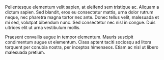 Pellentesque elementum velit sapien, at eleifend sem tristique ac. Aliquam a dictum sapien. Sed blandit, eros eu consectetur mattis, urna dolor rutrum neque, nec pharetra magna tortor nec ante. Donec tellus velit, malesuada et mi sed, volutpat bibendum nunc. Sed consectetur nec nisl in congue. Duis ultrices elit ut urna vestibulum mollis. 

Praesent convallis augue in tempor elementum. Mauris suscipit condimentum augue ut elementum. Class aptent taciti sociosqu ad litora torquent per conubia nostra, per inceptos himenaeos. Etiam ac nisl ut libero malesuada pretium. 
